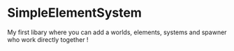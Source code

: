 # SimpleElementSystem
 My first libary where you can add a worlds, elements, systems and spawner who work directly together !
